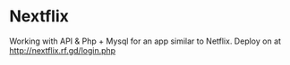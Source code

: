 # Nextflix
Working with API &amp; Php + Mysql for an app similar to Netflix. Deploy on at http://nextflix.rf.gd/login.php
